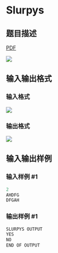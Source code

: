 # Slurpys

## 题目描述

[problemUrl]: https://uva.onlinejudge.org/index.php?option=com_onlinejudge&Itemid=8&category=5&page=show_problem&problem=320

[PDF](https://uva.onlinejudge.org/external/3/p384.pdf)

![](https://cdn.luogu.com.cn/upload/vjudge_pic/UVA384/8a97d1eadf496162b7c4506c9b762e16aedbfc7e.png)

## 输入输出格式

### 输入格式

![](https://cdn.luogu.com.cn/upload/vjudge_pic/UVA384/549e4943f2c5b85ce779cfc1b018a789313cc1c5.png)

### 输出格式

![](https://cdn.luogu.com.cn/upload/vjudge_pic/UVA384/55816c8ac80ebe0fd0910381161880439fd70f75.png)

## 输入输出样例

### 输入样例 #1

```cpp
2
AHDFG
DFGAH
```


### 输出样例 #1

```cpp
SLURPYS OUTPUT
YES
NO
END OF OUTPUT
```


